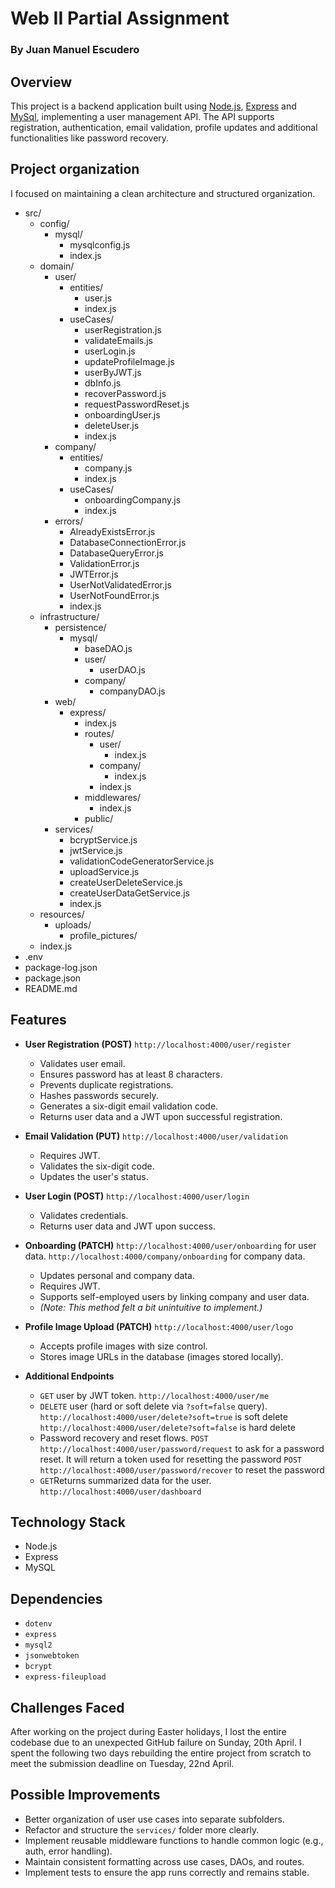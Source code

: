 # Web II Partial Assignment

### By Juan Manuel Escudero

## Overview

This project is a backend application built using [Node.js](https://nodejs.org/en), [Express](https://expressjs.com/) and [MySql](https://www.mysql.com/), implementing a user management API. The API supports registration, authentication, email validation, profile updates and additional functionalities like password recovery.

## Project organization

I focused on maintaining a clean architecture and structured organization.

- src/
  - config/
    - mysql/
      - mysqlconfig.js
      - index.js
  - domain/
    - user/
      - entities/
        - user.js
        - index.js
      - useCases/
        - userRegistration.js
        - validateEmails.js
        - userLogin.js
        - updateProfileImage.js
        - userByJWT.js
        - dbInfo.js
        - recoverPassword.js
        - requestPasswordReset.js
        - onboardingUser.js
        - deleteUser.js
        - index.js
    - company/
      - entities/
        - company.js
        - index.js
      - useCases/
        - onboardingCompany.js
        - index.js
    - errors/
      - AlreadyExistsError.js
      - DatabaseConnectionError.js
      - DatabaseQueryError.js
      - ValidationError.js
      - JWTError.js
      - UserNotValidatedError.js
      - UserNotFoundError.js
      - index.js
  - infrastructure/
    - persistence/
      - mysql/
        - baseDAO.js
        - user/
          - userDAO.js
        - company/
          - companyDAO.js
    - web/
      - express/
        - index.js
        - routes/
          - user/
            - index.js
          - company/
            - index.js
          - index.js
        - middlewares/
          - index.js
        - public/
    - services/
      - bcryptService.js
      - jwtService.js
      - validationCodeGeneratorService.js
      - uploadService.js
      - createUserDeleteService.js
      - createUserDataGetService.js
      - index.js
  - resources/
    - uploads/
      - profile_pictures/
  - index.js
- .env
- package-log.json
- package.json
- README.md

## Features

- **User Registration (POST)**
  ``http://localhost:4000/user/register``

  - Validates user email.
  - Ensures password has at least 8 characters.
  - Prevents duplicate registrations.
  - Hashes passwords securely.
  - Generates a six-digit email validation code.
  - Returns user data and a JWT upon successful registration.

- **Email Validation (PUT)**
  ``http://localhost:4000/user/validation``

  - Requires JWT.
  - Validates the six-digit code.
  - Updates the user's status.

- **User Login (POST)**
  ``http://localhost:4000/user/login``

  - Validates credentials.
  - Returns user data and JWT upon success.

- **Onboarding (PATCH)**
  ``http://localhost:4000/user/onboarding`` for user data.
  ``http://localhost:4000/company/onboarding`` for company data.

  - Updates personal and company data.
  - Requires JWT.
  - Supports self-employed users by linking company and user data.
  - _(Note: This method felt a bit unintuitive to implement.)_

- **Profile Image Upload (PATCH)**
  ``http://localhost:4000/user/logo``

  - Accepts profile images with size control.
  - Stores image URLs in the database (images stored locally).

- **Additional Endpoints**
  - `GET` user by JWT token.
    ``http://localhost:4000/user/me``
  - `DELETE` user (hard or soft delete via `?soft=false` query).
    ``http://localhost:4000/user/delete?soft=true`` is soft delete
    ``http://localhost:4000/user/delete?soft=false`` is hard delete
  - Password recovery and reset flows.
    `POST` ``http://localhost:4000/user/password/request`` to ask for a password reset. It will return a token used for resetting the password
    `POST` ``http://localhost:4000/user/password/recover`` to reset the password
  - `GET`Returns summarized data for the user.
    ``http://localhost:4000/user/dashboard``

## Technology Stack

- Node.js
- Express
- MySQL

## Dependencies

- `dotenv`
- `express`
- `mysql2`
- `jsonwebtoken`
- `bcrypt`
- `express-fileupload`

## Challenges Faced

After working on the project during Easter holidays, I lost the entire codebase due to an unexpected GitHub failure on Sunday, 20th April. I spent the following two days rebuilding the entire project from scratch to meet the submission deadline on Tuesday, 22nd April.

## Possible Improvements

- Better organization of user use cases into separate subfolders.
- Refactor and structure the `services/` folder more clearly.
- Implement reusable middleware functions to handle common logic (e.g., auth, error handling).
- Maintain consistent formatting across use cases, DAOs, and routes.
- Implement tests to ensure the app runs correctly and remains stable.
